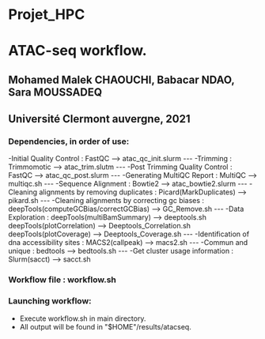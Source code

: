# Projet_HPC

# ATAC-seq workflow.
## Mohamed Malek CHAOUCHI, Babacar NDAO, Sara MOUSSADEQ
## Université Clermont auvergne, 2021

### Dependencies, in order of use:
-Initial Quality Control : 
FastQC                                 --> atac_qc_init.slurm
                              ---
-Trimming : 
Trimmomotic                            --> atac_trim.slutm
                              ---
-Post Trimming Quality Control :
FastQC                                 --> atac_qc_post.slurm
                              ---
-Generating MultiQC Report : 
MultiQC                                --> multiqc.sh
                              ---
-Sequence Alignment : 
Bowtie2                                --> atac_bowtie2.slurm
                              ---
-Cleaning alignments by removing duplicates : 
Picard(MarkDuplicates)                 --> pikard.sh
                              ---
-Cleaning alignments by correcting gc biases : 
deepTools(computeGCBias/correctGCBias) --> GC_Remove.sh
                              ---
-Data Exploration : 
deepTools(multiBamSummary)             --> deeptools.sh
deepTools(plotCorrelation)             --> Deeptools_Correlation.sh
deepTools(plotCoverage)                --> Deeptools_Coverage.sh
                              ---
-Identification of dna accessibility sites : 
MACS2(callpeak)                        --> macs2.sh
                              ---
-Commun and unique : 
bedtools                               --> bedtools.sh
                              ---
-Get cluster usage information :
Slurm(sacct)                           --> sacct.sh


### Workflow file : workflow.sh 

### Launching workflow:
- Execute workflow.sh in main directory.
- All output will be found in "$HOME"/results/atacseq.

